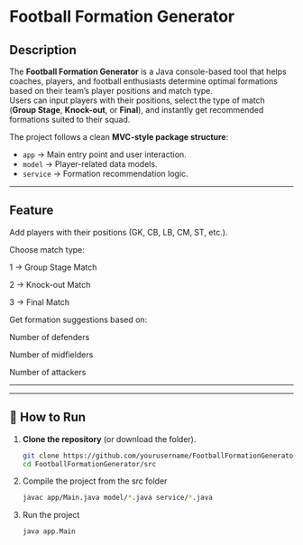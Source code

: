 # Football Formation Generator

## Description
The **Football Formation Generator** is a Java console-based tool that helps coaches, players, and football enthusiasts determine optimal formations based on their team’s player positions and match type.  
Users can input players with their positions, select the type of match (**Group Stage**, **Knock-out**, or **Final**), and instantly get recommended formations suited to their squad.  

The project follows a clean **MVC-style package structure**:
- `app` → Main entry point and user interaction.
- `model` → Player-related data models.
- `service` → Formation recommendation logic.

---

## Feature
Add players with their positions (GK, CB, LB, CM, ST, etc.).

Choose match type:

1 → Group Stage Match

2 → Knock-out Match

3 → Final Match

Get formation suggestions based on:

Number of defenders

Number of midfielders

Number of attackers

---


---

## 🚀 How to Run
1. **Clone the repository** (or download the folder).
   ```bash
   git clone https://github.com/yourusername/FootballFormationGenerator.git
   cd FootballFormationGenerator/src
2. Compile the project from the src folder
   ```bash
   javac app/Main.java model/*.java service/*.java
3. Run the project
   ```bash
   java app.Main

